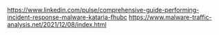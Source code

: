 https://www.linkedin.com/pulse/comprehensive-guide-performing-incident-response-malware-kataria-fhubc
https://www.malware-traffic-analysis.net/2021/12/08/index.html